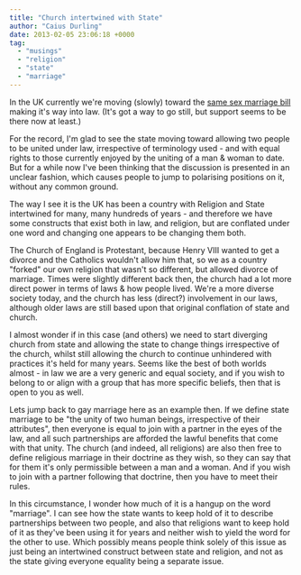 ```yaml
---
title: "Church intertwined with State"
author: "Caius Durling"
date: 2013-02-05 23:06:18 +0000
tag:
  - "musings"
  - "religion"
  - "state"
  - "marriage"
---
```


In the UK currently we're moving (slowly) toward the [same sex marriage bill](http://www.publications.parliament.uk/pa/bills/cbill/2012-2013/0126/cbill_2012-20130126_en_1.htm) making it's way into law. (It's got a way to go still, but support seems to be there now at least.)

For the record, I'm glad to see the state moving toward allowing two people to be united under law, irrespective of terminology used - and with equal rights to those currently enjoyed by the uniting of a man & woman to date. But for a while now I've been thinking that the discussion is presented in an unclear fashion, which causes people to jump to polarising positions on it, without any common ground.

The way I see it is the UK has been a country with Religion and State intertwined for many, many hundreds of years - and therefore we have some constructs that exist both in law, and religion, but are conflated under one word and changing one appears to be changing them both.

The Church of England is Protestant, because Henry VIII wanted to get a divorce and the Catholics wouldn't allow him that, so we as a country "forked" our own religion that wasn't so different, but allowed divorce of marriage. Times were slightly different back then, the church had a lot more direct power in terms of laws & how people lived. We're a more diverse society today, and the church has less (direct?) involvement in our laws, although older laws are still based upon that original conflation of state and church.

I almost wonder if in this case (and others) we need to start diverging church from state and allowing the state to change things irrespective of the church, whilst still allowing the church to continue unhindered with practices it's held for many years. Seems like the best of both worlds almost - in law we are a very generic and equal society, and if you wish to belong to or align with a group that has more specific beliefs, then that is open to you as well.

Lets jump back to gay marriage here as an example then. If we define state marriage to be "the unity of two human beings, irrespective of their attributes", then everyone is equal to join with a partner in the eyes of the law, and all such partnerships are afforded the lawful benefits that come with that unity. The church (and indeed, all religions) are also then free to define religious marriage in their doctrine as they wish, so they can say that for them it's only permissible between a man and a woman. And if you wish to join with a partner following that doctrine, then you have to meet their rules.

In this circumstance, I wonder how much of it is a hangup on the word "marriage". I can see how the state wants to keep hold of it to describe partnerships between two people, and also that religions want to keep hold of it as they've been using it for years and neither wish to yield the word for the other to use. Which possibly means people think solely of this issue as just being an intertwined construct between state and religion, and not as the state giving everyone equality being a separate issue.

